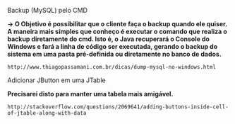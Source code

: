 Backup (MySQL) pelo CMD

  <b>-> O Objetivo é possibilitar que o cliente faça o backup quando ele quiser. A maneira mais simples que 
  conheço é executar o comando que realiza o backup diretamente do cmd. Isto é, o Java recuperará o Console do
  Windows e fará a linha de código ser executada, gerando o backup do sistema em uma pasta pré-definida ou
  diretamente no banco de dados.</b>

    http://www.thiagopassamani.com.br/dicas/dump-mysql-no-windows.html
  
Adicionar JButton em uma  JTable

  <b>Precisarei disto para manter uma tabela mais amigável.</b>

    http://stackoverflow.com/questions/2069641/adding-buttons-inside-cell-of-jtable-along-with-data
